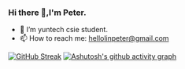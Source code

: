 ### Hi there 👋,I'm Peter.

- 🔭 I’m yuntech csie student.
- 📫 How to reach me: hellolinpeter@gmail.com

[![GitHub Streak](https://streak-stats.demolab.com?user=peterouob&theme=radical&hide_border=true&border_radius=5&short_numbers=true&card_width=600&card_height=250)](https://git.io/streak-stats)
[![Ashutosh's github activity graph](https://github-readme-activity-graph.vercel.app/graph?username=peterouob&bg_color=000000&color=89da52&line=6be6b7&point=ece4e4&area=true&hide_border=true)](https://github.com/ashutosh00710/github-readme-activity-graph)
